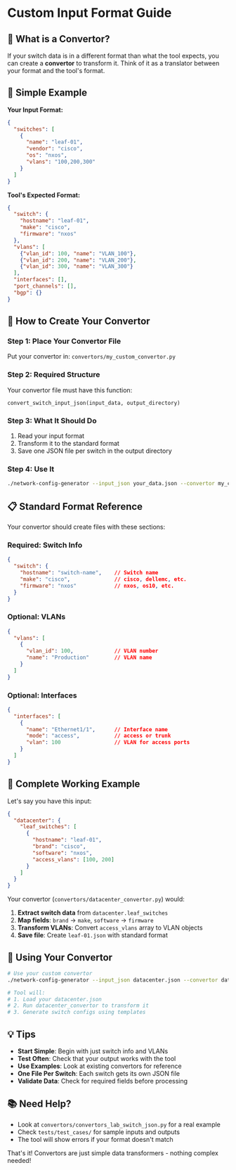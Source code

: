 # Custom Input Format Guide

## 🎯 What is a Convertor?

If your switch data is in a different format than what the tool expects, you can create a **convertor** to transform it. Think of it as a translator between your format and the tool's format.

## 📝 Simple Example

**Your Input Format:**
```json
{
  "switches": [
    {
      "name": "leaf-01",
      "vendor": "cisco", 
      "os": "nxos",
      "vlans": "100,200,300"
    }
  ]
}
```

**Tool's Expected Format:**
```json
{
  "switch": {
    "hostname": "leaf-01",
    "make": "cisco",
    "firmware": "nxos"
  },
  "vlans": [
    {"vlan_id": 100, "name": "VLAN_100"},
    {"vlan_id": 200, "name": "VLAN_200"}, 
    {"vlan_id": 300, "name": "VLAN_300"}
  ],
  "interfaces": [],
  "port_channels": [],
  "bgp": {}
}
```

## 🔧 How to Create Your Convertor

### Step 1: Place Your Convertor File
Put your convertor in: `convertors/my_custom_convertor.py`

### Step 2: Required Structure
Your convertor file must have this function:
```
convert_switch_input_json(input_data, output_directory)
```

### Step 3: What It Should Do
1. Read your input format
2. Transform it to the standard format
3. Save one JSON file per switch in the output directory

### Step 4: Use It
```bash
./network-config-generator --input_json your_data.json --convertor my_custom_convertor
```

## 📋 Standard Format Reference

Your convertor should create files with these sections:

### Required: Switch Info
```json
{
  "switch": {
    "hostname": "switch-name",    // Switch name
    "make": "cisco",              // cisco, dellemc, etc.  
    "firmware": "nxos"            // nxos, os10, etc.
  }
}
```

### Optional: VLANs
```json
{
  "vlans": [
    {
      "vlan_id": 100,             // VLAN number
      "name": "Production"        // VLAN name
    }
  ]
}
```

### Optional: Interfaces  
```json
{
  "interfaces": [
    {
      "name": "Ethernet1/1",      // Interface name
      "mode": "access",           // access or trunk
      "vlan": 100                 // VLAN for access ports
    }
  ]
}
```

## 🎯 Complete Working Example

Let's say you have this input:
```json
{
  "datacenter": {
    "leaf_switches": [
      {
        "hostname": "leaf-01",
        "brand": "cisco",
        "software": "nxos", 
        "access_vlans": [100, 200]
      }
    ]
  }
}
```

Your convertor (`convertors/datacenter_convertor.py`) would:

1. **Extract switch data** from `datacenter.leaf_switches`
2. **Map fields**: `brand` → `make`, `software` → `firmware`  
3. **Transform VLANs**: Convert `access_vlans` array to VLAN objects
4. **Save file**: Create `leaf-01.json` with standard format

## 🚀 Using Your Convertor

```bash
# Use your custom convertor
./network-config-generator --input_json datacenter.json --convertor datacenter_convertor

# Tool will:
# 1. Load your datacenter.json
# 2. Run datacenter_convertor to transform it
# 3. Generate switch configs using templates
```

## 💡 Tips

- **Start Simple**: Begin with just switch info and VLANs
- **Test Often**: Check that your output works with the tool
- **Use Examples**: Look at existing convertors for reference
- **One File Per Switch**: Each switch gets its own JSON file
- **Validate Data**: Check for required fields before processing

## 📚 Need Help?

- Look at `convertors/convertors_lab_switch_json.py` for a real example
- Check `tests/test_cases/` for sample inputs and outputs
- The tool will show errors if your format doesn't match

That's it! Convertors are just simple data transformers - nothing complex needed!
